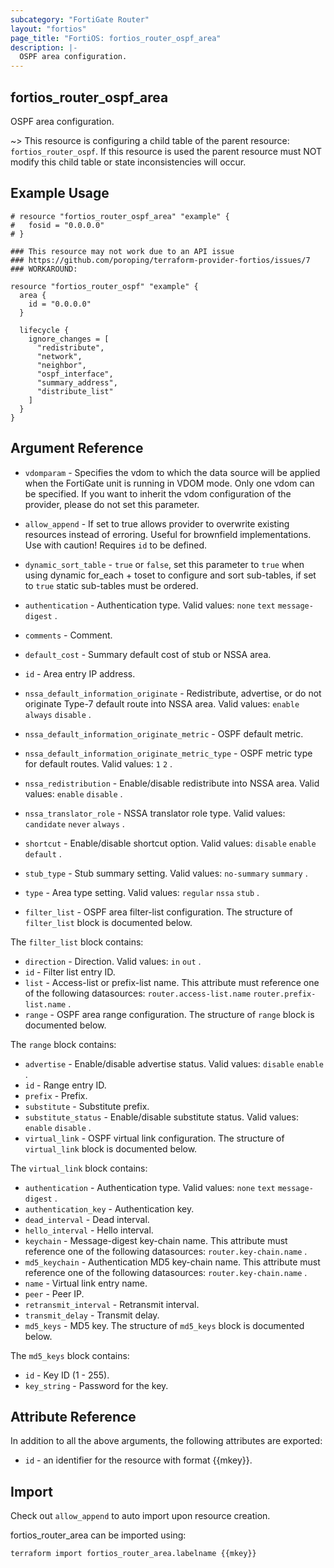 ```yaml
---
subcategory: "FortiGate Router"
layout: "fortios"
page_title: "FortiOS: fortios_router_ospf_area"
description: |-
  OSPF area configuration.
---
```


## fortios_router_ospf_area
OSPF area configuration.

~> This resource is configuring a child table of the parent resource: `fortios_router_ospf`. If this resource is used the parent resource must NOT modify this child table or state inconsistencies will occur.


## Example Usage

```hcl
# resource "fortios_router_ospf_area" "example" {
#   fosid = "0.0.0.0"
# }

### This resource may not work due to an API issue
### https://github.com/poroping/terraform-provider-fortios/issues/7
### WORKAROUND:

resource "fortios_router_ospf" "example" {
  area {
    id = "0.0.0.0"
  }

  lifecycle {
    ignore_changes = [
      "redistribute",
      "network",
      "neighbor",
      "ospf_interface",
      "summary_address",
      "distribute_list"
    ]
  }
}
```

## Argument Reference
* `vdomparam` - Specifies the vdom to which the data source will be applied when the FortiGate unit is running in VDOM mode. Only one vdom can be specified. If you want to inherit the vdom configuration of the provider, please do not set this parameter.
* `allow_append` - If set to true allows provider to overwrite existing resources instead of erroring. Useful for brownfield implementations. Use with caution! Requires `id` to be defined.
* `dynamic_sort_table` - `true` or `false`, set this parameter to `true` when using dynamic for_each + toset to configure and sort sub-tables, if set to `true` static sub-tables must be ordered.

* `authentication` - Authentication type. Valid values: `none` `text` `message-digest` .
* `comments` - Comment.
* `default_cost` - Summary default cost of stub or NSSA area.
* `id` - Area entry IP address.
* `nssa_default_information_originate` - Redistribute, advertise, or do not originate Type-7 default route into NSSA area. Valid values: `enable` `always` `disable` .
* `nssa_default_information_originate_metric` - OSPF default metric.
* `nssa_default_information_originate_metric_type` - OSPF metric type for default routes. Valid values: `1` `2` .
* `nssa_redistribution` - Enable/disable redistribute into NSSA area. Valid values: `enable` `disable` .
* `nssa_translator_role` - NSSA translator role type. Valid values: `candidate` `never` `always` .
* `shortcut` - Enable/disable shortcut option. Valid values: `disable` `enable` `default` .
* `stub_type` - Stub summary setting. Valid values: `no-summary` `summary` .
* `type` - Area type setting. Valid values: `regular` `nssa` `stub` .
* `filter_list` - OSPF area filter-list configuration. The structure of `filter_list` block is documented below.

The `filter_list` block contains:

* `direction` - Direction. Valid values: `in` `out` .
* `id` - Filter list entry ID.
* `list` - Access-list or prefix-list name. This attribute must reference one of the following datasources: `router.access-list.name` `router.prefix-list.name` .
* `range` - OSPF area range configuration. The structure of `range` block is documented below.

The `range` block contains:

* `advertise` - Enable/disable advertise status. Valid values: `disable` `enable` .
* `id` - Range entry ID.
* `prefix` - Prefix.
* `substitute` - Substitute prefix.
* `substitute_status` - Enable/disable substitute status. Valid values: `enable` `disable` .
* `virtual_link` - OSPF virtual link configuration. The structure of `virtual_link` block is documented below.

The `virtual_link` block contains:

* `authentication` - Authentication type. Valid values: `none` `text` `message-digest` .
* `authentication_key` - Authentication key.
* `dead_interval` - Dead interval.
* `hello_interval` - Hello interval.
* `keychain` - Message-digest key-chain name. This attribute must reference one of the following datasources: `router.key-chain.name` .
* `md5_keychain` - Authentication MD5 key-chain name. This attribute must reference one of the following datasources: `router.key-chain.name` .
* `name` - Virtual link entry name.
* `peer` - Peer IP.
* `retransmit_interval` - Retransmit interval.
* `transmit_delay` - Transmit delay.
* `md5_keys` - MD5 key. The structure of `md5_keys` block is documented below.

The `md5_keys` block contains:

* `id` - Key ID (1 - 255).
* `key_string` - Password for the key.

## Attribute Reference

In addition to all the above arguments, the following attributes are exported:
* `id` - an identifier for the resource with format {{mkey}}.

## Import

Check out `allow_append` to auto import upon resource creation.

fortios_router_area can be imported using:
```sh
terraform import fortios_router_area.labelname {{mkey}}
```
